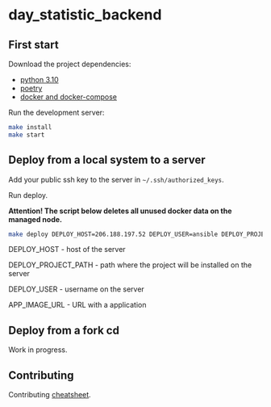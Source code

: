# day_statistic_backend

## First start

Download the project dependencies:

* [python 3.10](https://www.python.org/downloads/)
* [poetry](https://python-poetry.org/docs/)
* [docker and docker-compose](https://docs.docker.com/engine/install/ubuntu/)


Run the development server:

```bash
make install
make start
```

## Deploy from a local system to a server

Add your public ssh key to the server in ```~/.ssh/authorized_keys```.

Run deploy.

**Attention! The script below deletes all unused docker data on the managed node.**

```bash
make deploy DEPLOY_HOST=206.188.197.52 DEPLOY_USER=ansible DEPLOY_PROJECT_PATH=/opt/test APP_IMAGE_URL=ghcr.io/stounfo/day_statistic_backend:latest
```
DEPLOY_HOST - host of the server

DEPLOY_PROJECT_PATH - path where the project will be installed on the server

DEPLOY_USER - username on the server

APP_IMAGE_URL - URL with a application

## Deploy from a fork cd

Work in progress.

## Contributing

Contributing [cheatsheet](https://gist.github.com/MarcDiethelm/7303312).